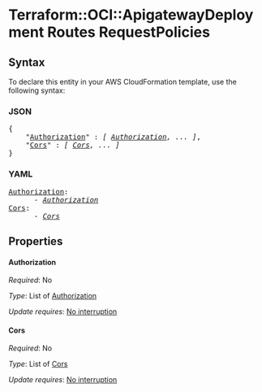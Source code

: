 # Terraform::OCI::ApigatewayDeployment Routes RequestPolicies

## Syntax

To declare this entity in your AWS CloudFormation template, use the following syntax:

### JSON

<pre>
{
    "<a href="#authorization" title="Authorization">Authorization</a>" : <i>[ <a href="routes-requestpolicies-authorization.md">Authorization</a>, ... ]</i>,
    "<a href="#cors" title="Cors">Cors</a>" : <i>[ <a href="routes-requestpolicies-cors.md">Cors</a>, ... ]</i>
}
</pre>

### YAML

<pre>
<a href="#authorization" title="Authorization">Authorization</a>: <i>
      - <a href="routes-requestpolicies-authorization.md">Authorization</a></i>
<a href="#cors" title="Cors">Cors</a>: <i>
      - <a href="routes-requestpolicies-cors.md">Cors</a></i>
</pre>

## Properties

#### Authorization

_Required_: No

_Type_: List of <a href="routes-requestpolicies-authorization.md">Authorization</a>

_Update requires_: [No interruption](https://docs.aws.amazon.com/AWSCloudFormation/latest/UserGuide/using-cfn-updating-stacks-update-behaviors.html#update-no-interrupt)

#### Cors

_Required_: No

_Type_: List of <a href="routes-requestpolicies-cors.md">Cors</a>

_Update requires_: [No interruption](https://docs.aws.amazon.com/AWSCloudFormation/latest/UserGuide/using-cfn-updating-stacks-update-behaviors.html#update-no-interrupt)

